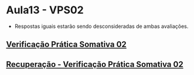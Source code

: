 # Aula13 - VPS02

- Respostas iguais estarão sendo desconsideradas de ambas avaliações.

## [Verificação Prática Somativa 02](https://forms.gle/fxdBe6dQnBWy8avE8)
## [Recuperação - Verificação Prática Somativa 02](https://forms.gle/x47SsN6Nrpj2pjQE7)
